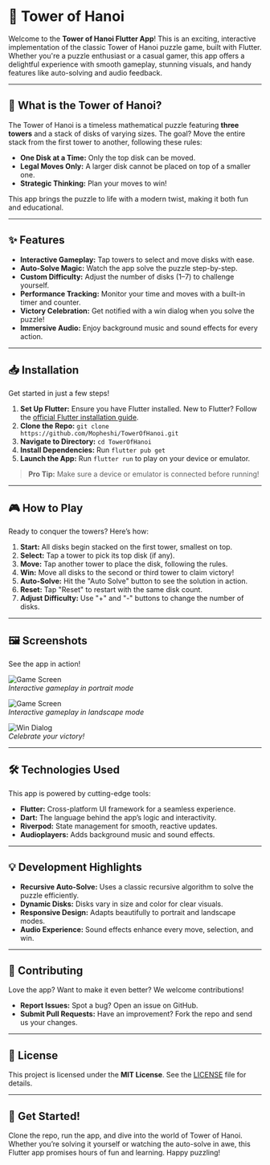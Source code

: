 # 🎉 Tower of Hanoi

Welcome to the **Tower of Hanoi Flutter App**! This is an exciting, interactive implementation of
the classic Tower of Hanoi puzzle game, built with Flutter. Whether you're a puzzle enthusiast or a
casual gamer, this app offers a delightful experience with smooth gameplay, stunning visuals, and
handy features like auto-solving and audio feedback.

---

## 🚀 What is the Tower of Hanoi?

The Tower of Hanoi is a timeless mathematical puzzle featuring **three towers** and a stack of disks
of varying sizes. The goal? Move the entire stack from the first tower to another, following these
rules:

- **One Disk at a Time:** Only the top disk can be moved.
- **Legal Moves Only:** A larger disk cannot be placed on top of a smaller one.
- **Strategic Thinking:** Plan your moves to win!

This app brings the puzzle to life with a modern twist, making it both fun and educational.

---

## ✨ Features

- **Interactive Gameplay:** Tap towers to select and move disks with ease.
- **Auto-Solve Magic:** Watch the app solve the puzzle step-by-step.
- **Custom Difficulty:** Adjust the number of disks (1–7) to challenge yourself.
- **Performance Tracking:** Monitor your time and moves with a built-in timer and counter.
- **Victory Celebration:** Get notified with a win dialog when you solve the puzzle!
- **Immersive Audio:** Enjoy background music and sound effects for every action.

---

## 📥 Installation

Get started in just a few steps!

1. **Set Up Flutter:** Ensure you have Flutter installed. New to Flutter? Follow
   the [official Flutter installation guide](https://flutter.dev/docs/get-started/install).
2. **Clone the Repo:** `git clone https://github.com/Mopheshi/TowerOfHanoi.git`
3. **Navigate to Directory:** `cd TowerOfHanoi`
4. **Install Dependencies:** Run `flutter pub get`
5. **Launch the App:** Run `flutter run` to play on your device or emulator.

> **Pro Tip:** Make sure a device or emulator is connected before running!

---

## 🎮 How to Play

Ready to conquer the towers? Here’s how:

1. **Start:** All disks begin stacked on the first tower, smallest on top.
2. **Select:** Tap a tower to pick its top disk (if any).
3. **Move:** Tap another tower to place the disk, following the rules.
4. **Win:** Move all disks to the second or third tower to claim victory!
5. **Auto-Solve:** Hit the "Auto Solve" button to see the solution in action.
6. **Reset:** Tap "Reset" to restart with the same disk count.
7. **Adjust Difficulty:** Use "+" and "-" buttons to change the number of disks.

---

## 🖼️ Screenshots

See the app in action!

![Game Screen](screenshots/game_screen_portrait.png)  
*Interactive gameplay in portrait mode*

![Game Screen](screenshots/game_screen_landscape.png)  
*Interactive gameplay in landscape mode*

![Win Dialog](screenshots/win_dialog.png)  
*Celebrate your victory!*

---

## 🛠️ Technologies Used

This app is powered by cutting-edge tools:

- **Flutter:** Cross-platform UI framework for a seamless experience.
- **Dart:** The language behind the app’s logic and interactivity.
- **Riverpod:** State management for smooth, reactive updates.
- **Audioplayers:** Adds background music and sound effects.

---

## 💡 Development Highlights

- **Recursive Auto-Solve:** Uses a classic recursive algorithm to solve the puzzle efficiently.
- **Dynamic Disks:** Disks vary in size and color for clear visuals.
- **Responsive Design:** Adapts beautifully to portrait and landscape modes.
- **Audio Experience:** Sound effects enhance every move, selection, and win.

---

## 🤝 Contributing

Love the app? Want to make it even better? We welcome contributions!

- **Report Issues:** Spot a bug? Open an issue on GitHub.
- **Submit Pull Requests:** Have an improvement? Fork the repo and send us your changes.

---

## 📜 License

This project is licensed under the **MIT License**. See the [LICENSE](LICENSE) file for details.

---

## 🌟 Get Started!

Clone the repo, run the app, and dive into the world of Tower of Hanoi. Whether you’re solving it
yourself or watching the auto-solve in awe, this Flutter app promises hours of fun and learning.
Happy puzzling!
